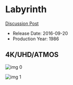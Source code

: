 # Labyrinth

[Discussion Post](https://www.avsforum.com/threads/bass-eq-for-filtered-movies.2995212/post-57249168)

* Release Date: 2016-09-20
* Production Year: 1986

## 4K/UHD/ATMOS

![img 0](https://i.imgur.com/TiKFbQ1.jpg)

![img 1](https://i.imgur.com/91rHdoC.jpg)

